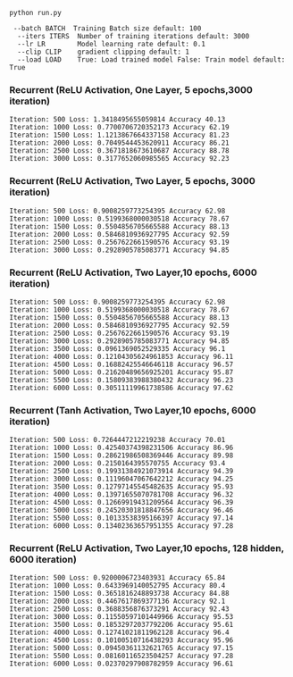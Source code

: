 
```shell
python run.py
```
```shell
 --batch BATCH  Training Batch size default: 100
  --iters ITERS  Number of training iterations default: 3000
  --lr LR        Model learning rate default: 0.1
  --clip CLIP    gradient clipping default: 1
  --load LOAD    True: Load trained model False: Train model default: True
```

### Recurrent (ReLU Activation, One Layer, 5 epochs,3000 iteration)
```text
Iteration: 500 Loss: 1.3418495655059814 Accuracy 40.13
Iteration: 1000 Loss: 0.7700706720352173 Accuracy 62.19
Iteration: 1500 Loss: 1.1213867664337158 Accuracy 81.23
Iteration: 2000 Loss: 0.7049544453620911 Accuracy 86.21
Iteration: 2500 Loss: 0.3671818673610687 Accuracy 88.78
Iteration: 3000 Loss: 0.3177652060985565 Accuracy 92.23
```

### Recurrent (ReLU Activation, Two Layer, 5 epochs, 3000 iteration)
```text
Iteration: 500 Loss: 0.9008259773254395 Accuracy 62.98
Iteration: 1000 Loss: 0.5199368000030518 Accuracy 78.67
Iteration: 1500 Loss: 0.5504856705665588 Accuracy 88.13
Iteration: 2000 Loss: 0.5846810936927795 Accuracy 92.59
Iteration: 2500 Loss: 0.2567622661590576 Accuracy 93.19
Iteration: 3000 Loss: 0.2928905785083771 Accuracy 94.85
```


### Recurrent (ReLU Activation, Two Layer,10 epochs, 6000 iteration)
```text
Iteration: 500 Loss: 0.9008259773254395 Accuracy 62.98
Iteration: 1000 Loss: 0.5199368000030518 Accuracy 78.67
Iteration: 1500 Loss: 0.5504856705665588 Accuracy 88.13
Iteration: 2000 Loss: 0.5846810936927795 Accuracy 92.59
Iteration: 2500 Loss: 0.2567622661590576 Accuracy 93.19
Iteration: 3000 Loss: 0.2928905785083771 Accuracy 94.85
Iteration: 3500 Loss: 0.0961369052529335 Accuracy 96.1
Iteration: 4000 Loss: 0.12104305624961853 Accuracy 96.11
Iteration: 4500 Loss: 0.16882425546646118 Accuracy 96.57
Iteration: 5000 Loss: 0.21620489656925201 Accuracy 95.87
Iteration: 5500 Loss: 0.15809383988380432 Accuracy 96.23
Iteration: 6000 Loss: 0.30511119961738586 Accuracy 97.62
```

### Recurrent (Tanh Activation, Two Layer,10 epochs, 6000 iteration)
```text
Iteration: 500 Loss: 0.7264447212219238 Accuracy 70.01
Iteration: 1000 Loss: 0.42540374398231506 Accuracy 86.96
Iteration: 1500 Loss: 0.28621986508369446 Accuracy 89.98
Iteration: 2000 Loss: 0.2150164395570755 Accuracy 93.4
Iteration: 2500 Loss: 0.19931384921073914 Accuracy 94.39
Iteration: 3000 Loss: 0.11196047067642212 Accuracy 94.25
Iteration: 3500 Loss: 0.12797145545482635 Accuracy 95.93
Iteration: 4000 Loss: 0.13971655070781708 Accuracy 96.32
Iteration: 4500 Loss: 0.12669919431209564 Accuracy 96.39
Iteration: 5000 Loss: 0.24520301818847656 Accuracy 96.46
Iteration: 5500 Loss: 0.10133538395166397 Accuracy 97.14
Iteration: 6000 Loss: 0.13402363657951355 Accuracy 97.28
```

### Recurrent (ReLU Activation, Two Layer,10 epochs, 128 hidden, 6000 iteration)
```
Iteration: 500 Loss: 0.9200006723403931 Accuracy 65.84
Iteration: 1000 Loss: 0.6433969140052795 Accuracy 80.4
Iteration: 1500 Loss: 0.3651816248893738 Accuracy 84.88
Iteration: 2000 Loss: 0.4467617869377136 Accuracy 92.1
Iteration: 2500 Loss: 0.3688356876373291 Accuracy 92.43
Iteration: 3000 Loss: 0.11550597101449966 Accuracy 95.53
Iteration: 3500 Loss: 0.18532972037792206 Accuracy 95.61
Iteration: 4000 Loss: 0.12741021811962128 Accuracy 96.4
Iteration: 4500 Loss: 0.10100510716438293 Accuracy 95.96
Iteration: 5000 Loss: 0.09450361132621765 Accuracy 97.15
Iteration: 5500 Loss: 0.08160116523504257 Accuracy 97.28
Iteration: 6000 Loss: 0.02370297908782959 Accuracy 96.61
```
<!--![Figure_0.png](figures/Figure_0.png)  ![Figure_1.png](figures/Figure_1.png)-->

<!--![Figure_2.png](figures/Figure_2.png) ![Figure_3.png](figures/Figure_3.png)-->

<!--![Figure_4.png](figures/Figure_4.png) ![Figure_5.png](figures/Figure_5.png)-->

<!--![Figure_6.png](figures/Figure_6.png) ![Figure_7.png](figures/Figure_7.png)-->

<!--![Figure_8.png](figures/Figure_8.png) ![Figure_9.png](figures/Figure_9.png)-->


